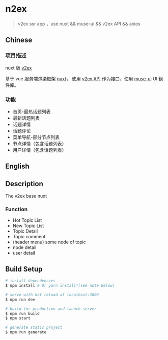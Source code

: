 # n2ex

> v2ex ssr app ，use nuxt && muse-ui && v2ex API && axios

## Chinese

### 项目描述

nuxt 版 [v2ex](https://www.v2ex.com/)

基于 vue 服务端渲染框架 [nuxt](https://github.com/nuxt/nuxt.js)， 使用 [v2ex API](https://www.v2ex.com/p/7v9TEc53) 作为接口，使用 [muse-ui](https://github.com/museui/muse-ui) UI 组件库。

### 功能

* 首页-最热话题列表
* 最新话题列表
* 话题详情
* 话题评论
* 菜单导航-部分节点列表
* 节点详情（包含话题列表）
* 用户详情（包含话题列表）

## English

## Description

The v2ex base nuxt

### Function

* Hot Topic List
* New Topic List
* Topic Detail
* Topic comment
* (header menu) some node of topic
* node detail
* user detail

## Build Setup

``` bash
# install dependencies
$ npm install # Or yarn install*[see note below]

# serve with hot reload at localhost:3000
$ npm run dev

# build for production and launch server
$ npm run build
$ npm start

# generate static project
$ npm run generate
```
